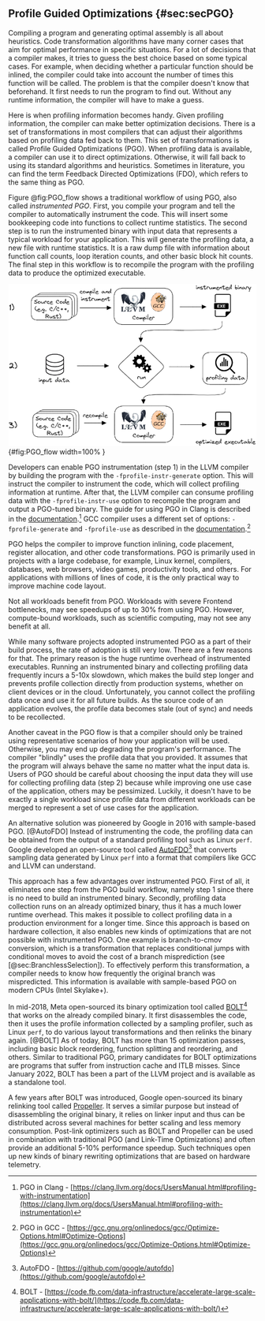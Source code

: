 

## Profile Guided Optimizations {#sec:secPGO}	

Compiling a program and generating optimal assembly is all about heuristics. Code transformation algorithms have many corner cases that aim for optimal performance in specific situations. For a lot of decisions that a compiler makes, it tries to guess the best choice based on some typical cases. For example, when deciding whether a particular function should be inlined, the compiler could take into account the number of times this function will be called. The problem is that the compiler doesn't know that beforehand. It first needs to run the program to find out. Without any runtime information, the compiler will have to make a guess.

Here is when profiling information becomes handy. Given profiling information, the compiler can make better optimization decisions. There is a set of transformations in most compilers that can adjust their algorithms based on profiling data fed back to them. This set of transformations is called Profile Guided Optimizations (PGO). When profiling data is available, a compiler can use it to direct optimizations. Otherwise, it will fall back to using its standard algorithms and heuristics. Sometimes in literature, you can find the term Feedback Directed Optimizations (FDO), which refers to the same thing as PGO.

Figure @fig:PGO_flow shows a traditional workflow of using PGO, also called *instrumented PGO*. First, you compile your program and tell the compiler to automatically instrument the code. This will insert some bookkeeping code into functions to collect runtime statistics. The second step is to run the instrumented binary with input data that represents a typical workload for your application. This will generate the profiling data, a new file with runtime statistics. It is a raw dump file with information about function call counts, loop iteration counts, and other basic block hit counts. The final step in this workflow is to recompile the program with the profiling data to produce the optimized executable.

![Instrumented PGO workflow.](../../img/cpu_fe_opts/pgo_flow.png){#fig:PGO_flow width=100% }

Developers can enable PGO instrumentation (step 1) in the LLVM compiler by building the program with the `-fprofile-instr-generate` option. This will instruct the compiler to instrument the code, which will collect profiling information at runtime. After that, the LLVM compiler can consume profiling data with the `-fprofile-instr-use` option to recompile the program and output a PGO-tuned binary. The guide for using PGO in Clang is described in the [documentation](https://clang.llvm.org/docs/UsersManual.html#profiling-with-instrumentation).[^7] GCC compiler uses a different set of options: `-fprofile-generate` and `-fprofile-use` as described in the [documentation](https://gcc.gnu.org/onlinedocs/gcc/Optimize-Options.html#Optimize-Options).[^10]

PGO helps the compiler to improve function inlining, code placement, register allocation, and other code transformations. PGO is primarily used in projects with a large codebase, for example, Linux kernel, compilers, databases, web browsers, video games, productivity tools, and others. For applications with millions of lines of code, it is the only practical way to improve machine code layout. 

Not all workloads benefit from PGO. Workloads with severe Frontend bottlenecks, may see speedups of up to 30% from using PGO. However, compute-bound workloads, such as scientific computing, may not see any benefit at all. 

While many software projects adopted instrumented PGO as a part of their build process, the rate of adoption is still very low. There are a few reasons for that. The primary reason is the huge runtime overhead of instrumented executables. Running an instrumented binary and collecting profiling data frequently incurs a 5-10x slowdown, which makes the build step longer and prevents profile collection directly from production systems, whether on client devices or in the cloud. Unfortunately, you cannot collect the profiling data once and use it for all future builds. As the source code of an application evolves, the profile data becomes stale (out of sync) and needs to be recollected.

Another caveat in the PGO flow is that a compiler should only be trained using representative scenarios of how your application will be used. Otherwise, you may end up degrading the program's performance. The compiler "blindly" uses the profile data that you provided. It assumes that the program will always behave the same no matter what the input data is. Users of PGO should be careful about choosing the input data they will use for collecting profiling data (step 2) because while improving one use case of the application, others may be pessimized. Luckily, it doesn't have to be exactly a single workload since profile data from different workloads can be merged to represent a set of use cases for the application.

An alternative solution was pioneered by Google in 2016 with sample-based PGO. [@AutoFDO] Instead of instrumenting the code, the profiling data can be obtained from the output of a standard profiling tool such as Linux `perf`. Google developed an open-source tool called [AutoFDO](https://github.com/google/autofdo)[^8] that converts sampling data generated by Linux `perf` into a format that compilers like GCC and LLVM can understand.

This approach has a few advantages over instrumented PGO. First of all, it eliminates one step from the PGO build workflow, namely step 1 since there is no need to build an instrumented binary. Secondly, profiling data collection runs on an already optimized binary, thus it has a much lower runtime overhead. This makes it possible to collect profiling data in a production environment for a longer time. Since this approach is based on hardware collection, it also enables new kinds of optimizations that are not possible with instrumented PGO. One example is branch-to-cmov conversion, which is a transformation that replaces conditional jumps with conditional moves to avoid the cost of a branch misprediction (see [@sec:BranchlessSelection]). To effectively perform this transformation, a compiler needs to know how frequently the original branch was mispredicted. This information is available with sample-based PGO on modern CPUs (Intel Skylake+).

In mid-2018, Meta open-sourced its binary optimization tool called [BOLT](https://code.fb.com/data-infrastructure/accelerate-large-scale-applications-with-bolt/)[^9] that works on the already compiled binary. It first disassembles the code, then it uses the profile information collected by a sampling profiler, such as Linux `perf`, to do various layout transformations and then relinks the binary again. [@BOLT] As of today, BOLT has more than 15 optimization passes, including basic block reordering, function splitting and reordering, and others. Similar to traditional PGO, primary candidates for BOLT optimizations are programs that suffer from instruction cache and ITLB misses. Since January 2022, BOLT has been a part of the LLVM project and is available as a standalone tool.

A few years after BOLT was introduced, Google open-sourced its binary relinking tool called [Propeller](https://github.com/google/llvm-propeller/blob/plo-dev/Propeller_RFC.pdf). It serves a similar purpose but instead of disassembling the original binary, it relies on linker input and thus can be distributed across several machines for better scaling and less memory consumption. Post-link optimizers such as BOLT and Propeller can be used in combination with traditional PGO (and Link-Time Optimizations) and often provide an additional 5-10% performance speedup. Such techniques open up new kinds of binary rewriting optimizations that are based on hardware telemetry.

[^7]: PGO in Clang - [https://clang.llvm.org/docs/UsersManual.html#profiling-with-instrumentation](https://clang.llvm.org/docs/UsersManual.html#profiling-with-instrumentation)
[^8]: AutoFDO - [https://github.com/google/autofdo](https://github.com/google/autofdo)
[^9]: BOLT - [https://code.fb.com/data-infrastructure/accelerate-large-scale-applications-with-bolt/](https://code.fb.com/data-infrastructure/accelerate-large-scale-applications-with-bolt/)
[^10]: PGO in GCC - [https://gcc.gnu.org/onlinedocs/gcc/Optimize-Options.html#Optimize-Options](https://gcc.gnu.org/onlinedocs/gcc/Optimize-Options.html#Optimize-Options)
